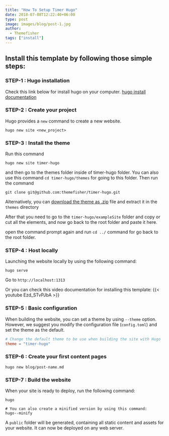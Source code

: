 ```yaml
---
title: "How To Setup Timer Hugo"
date: 2018-07-08T12:22:40+06:00
type: post
image: images/blog/post-1.jpg
author:
  - Themefisher
tags: ["install"]
---
```


## Install this template by following those simple steps:

### STEP-1 : Hugo installation

Check this link below for install hugo on your computer.
[hugo install documentation](https://gohugo.io/getting-started/installing/)

### STEP-2 : Create your project

Hugo provides a `new` command to create a new website.

```
hugo new site <new_project>
```

### STEP-3 : Install the theme
Run this command
```
hugo new site timer-hugo
```
and then go to the themes folder inside of timer-hugo folder. You can also use this command ```cd timer-hugo/themes``` for going to this folder.
Then run the command 
```
git clone git@github.com:themefisher/timer-hugo.git
```

Alternatively, you can [download the theme as .zip](https://github.com/themefisher/timer-hugo/archive/master.zip) file and extract it in the `themes` directory

After that you need to go to the `timer-hugo/exampleSite` folder and copy or cut all the elements, and now go back to the root folder and paste it here.

open the command prompt again and run `cd ../` command for go back to the root folder.

### STEP-4 : Host locally

Launching the website locally by using the following command:

```
hugo serve
```

Go to `http://localhost:1313`

Or you can check this video documentation for installing this template:
{{< youtube Ezd_STvPJbA >}}

### STEP-5 : Basic configuration

When building the website, you can set a theme by using `--theme` option. However, we suggest you modify the configuration file (`config.toml`) and set the theme as the default.

```toml
# Change the default theme to be use when building the site with Hugo
theme = "timer-hugo"
```

### STEP-6 : Create your first content pages

```
hugo new blog/post-name.md
```

### STEP-7 : Build the website

When your site is ready to deploy, run the following command:

```
hugo

# You can also create a minified version by using this command:
hugo--minify

```

A `public` folder will be generated, containing all static content and assets for your website. It can now be deployed on any web server.